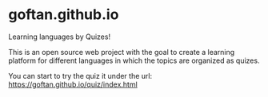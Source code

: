 # goftan.github.io
Learning languages by Quizes!

This is an open source web project with the goal to create a learning platform for different languages in which the topics are organized as quizes. 

You can start to try the quiz it under the url:
https://goftan.github.io/quiz/index.html


